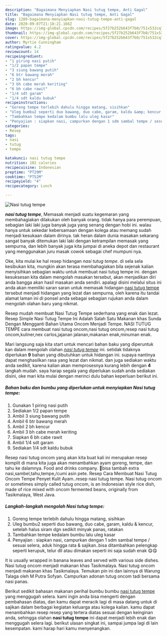 ```yaml
---
description: "Bagaimana Menyiapkan Nasi tutug tempe, Anti Gagal"
title: "Bagaimana Menyiapkan Nasi tutug tempe, Anti Gagal"
slug: 1289-bagaimana-menyiapkan-nasi-tutug-tempe-anti-gagal
date: 2020-09-07T21:18:21.166Z
image: https://img-global.cpcdn.com/recipes/5f27b252b643f7b0/751x532cq70/nasi-tutug-tempe-foto-resep-utama.jpg
thumbnail: https://img-global.cpcdn.com/recipes/5f27b252b643f7b0/751x532cq70/nasi-tutug-tempe-foto-resep-utama.jpg
cover: https://img-global.cpcdn.com/recipes/5f27b252b643f7b0/751x532cq70/nasi-tutug-tempe-foto-resep-utama.jpg
author: Myrtie Cunningham
ratingvalue: 4.2
reviewcount: 14
recipeingredient:
- "1 piring nasi putih"
- "1/2 papan tempe"
- "3 siung bawang putih"
- "6 btr bawang merah"
- "2 bh kencur"
- "3 bh cabe merah keriting"
- "6 bh cabe rawit"
- "1/4 sdt garam"
- "1/4 sdt kaldu bubuk"
recipeinstructions:
- "Goreng tempe terlebih dahulu hingga matang, sisihkan"
- "Uleg bumbu2 seperti duo bawang, duo cabe, garam, kaldu &amp; kencur, setelah halus siram dgn sedikit minyak panas, ratakan"
- "Tambahkan tempe kedalam bumbu lalu uleg kasar"
- "Penyajian : siapkan nasi, campurkan dengan 1 sdm sambal tempe / sesuai selera, aduk hingga rata &amp; sajikan..bisa ditambahkan pelengkap seperti kerupuk, telur dll atau dimakan seperti ini saja sudah enak 😋😋"
categories:
- Resep
tags:
- nasi
- tutug
- tempe

katakunci: nasi tutug tempe 
nutrition: 102 calories
recipecuisine: Indonesian
preptime: "PT29M"
cooktime: "PT52M"
recipeyield: "4"
recipecategory: Lunch

---
```



![Nasi tutug tempe](https://img-global.cpcdn.com/recipes/5f27b252b643f7b0/751x532cq70/nasi-tutug-tempe-foto-resep-utama.jpg)

<b><i>nasi tutug tempe</i></b>, Memasak menjadi suatu kegemaran yang membahagiakan dilakukan oleh banyak orang. tidak hanya para perempuan, sebagian laki laki juga banyak juga yang senang dengan hobi ini. walau hanya untuk sekedar kebersamaan dengan kolega atau memang sudah menjadi kesukaan dalam dirinya. tak heran dalam dunia masakan sekarang sangat banyak ditemukan laki laki dengan ketrampilan memasak yang sempurna, dan lebih banyak juga kita jumpai di aneka depot dan restaurant yang menggunakan juru masak cowok sebagai chef mumpuni nya.

Oke, kita mulai ke hal resep hidangan <i>nasi tutug tempe</i>. di sela sela kesibukan kita, mungkin akan terasa membahagiakan bila sejenak kalian menyisihkan sebagian waktu untuk membuat nasi tutug tempe ini. dengan kesuksesan kita dalam mengolah masakan tersebut, akan menjadikan diri anda bangga akan hasil masakan anda sendiri. apalagi disini melalui situs ini anda akan memiliki saran saran untuk memasak hidangan <u>nasi tutug tempe</u> tersebut menjadi hidangan yang lezat dan sempurna, oleh karena itu tandai alamat laman ini di ponsel anda sebagai sebagian rujukan anda dalam mengolah olahan baru yang nikmat.

Resep mudah membuat Nasi Tutug Tempe sederhana yang enak dan lezat. Resep Simple Nasi Tutug Tempe Ini Adalah Salah Satu Makanan khas Sunda Dengan Mengganti Bahan Utama Oncom Menjadi Tempe. NASI TUTUG TEMPE cara membuat nasi tutug oncom,nasi tutug oncom,resep nasi tutug oncom,kuliner,nex carlos,jajanan jalanan,makanan enak,minuman enak.


Mari langsung saja kita start untuk mencari bahan baku yang diperuntuk kan dalam mengolah olahan <u><i>nasi tutug tempe</i></u> ini. setidak tidaknya diperlukan <b>9</b> bahan yang dibutuhkan untuk hidangan ini. supaya nantinya dapat menghasilkan rasa yang lezat dan nikmat. dan juga sediakan waktu anda sedikit, karena kalian akan memprosesnya kurang lebih dengan <b>4</b> langkah mudah. saya harap segala yang diperlukan sudah anda sediakan disini, oke mari kita mulai dengan merinci dulu bahan keperluan berikut ini.

<!--inarticleads1-->

##### Bahan baku dan bumbu yang diperlukan untuk menyiapkan Nasi tutug tempe:

1. Gunakan 1 piring nasi putih
1. Sediakan 1/2 papan tempe
1. Ambil 3 siung bawang putih
1. Ambil 6 btr bawang merah
1. Ambil 2 bh kencur
1. Ambil 3 bh cabe merah keriting
1. Siapkan 6 bh cabe rawit
1. Ambil 1/4 sdt garam
1. Sediakan 1/4 sdt kaldu bubuk


Resep nasi tutug oncom yang akan kita buat kali ini merupakan resep komplit di mana kita juga akan menambahkan ayam goreng, tempe, dan tahu ke dalamnya. Food and drinks company. 💬bisa tambah extra nasi,sambel,tahu,tempe,/cumi asin pete. Resep Cara Membuat Nasi Tutug Oncom Tempe Penyet Kulit Ayam..resep nasi tutug tempe. Nasi tutug oncom or sometimes simply called tutug oncom, is an Indonesian style rice dish, made of rice mixed with oncom fermented beans, originally from Tasikmalaya, West Java. 

<!--inarticleads2-->

##### Langkah-langkah mengolah Nasi tutug tempe:

1. Goreng tempe terlebih dahulu hingga matang, sisihkan
1. Uleg bumbu2 seperti duo bawang, duo cabe, garam, kaldu &amp; kencur, setelah halus siram dgn sedikit minyak panas, ratakan
1. Tambahkan tempe kedalam bumbu lalu uleg kasar
1. Penyajian : siapkan nasi, campurkan dengan 1 sdm sambal tempe / sesuai selera, aduk hingga rata &amp; sajikan..bisa ditambahkan pelengkap seperti kerupuk, telur dll atau dimakan seperti ini saja sudah enak 😋😋


It is usually wrapped in banana leaves and served with various side dishes. Nasi tutug oncom menjadi makanan khas Tasikmalaya. Nasi tutug oncom menjadi makanan khas Tasikmalaya. Temukan pin ini dan lainnya di Warung Talaga oleh M Putra Sofyan. Campurkan adonan tutug oncom tadi bersama nasi panas. 

Berikut sedikit bahasan makanan perihal bumbu bumbu <u>nasi tutug tempe</u> yang menggugah selera. kami ingin anda bisa mengerti dengan pembahasan diatas, dan kamu dapat meracik lagi di masa datang untuk di sajikan dalam berbagai kegiatan keluarga atau kolega kalian. kamu dapat menambahkan resep resep yang tertera diatas sesuai dengan keinginan anda, sehingga olahan <b>nasi tutug tempe</b> ini dapat menjadi lebih enak dan menggugah selera lagi. berikut ulasan singkat ini, sampai jumpa lagi di lain kesempatan. kami harap hari kamu menyenangkan.
